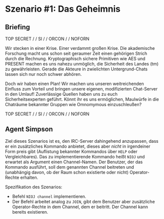 # Szenario #1: Das Geheimnis

## Briefing
TOP SECRET / / SI / / ORCON / / NOFORN

Wir stecken in einer Krise. Einer verdammt großen Krise. Die akademische Forschung macht uns schon seit geraumer Zeit einen gehörigen Strich durch die Rechnung. Kryptographisch sichere Primitiven wie AES und PRESENT machen es uns nahezu unmöglich, die Sicherheit des Landes (tm) zu gewährleisten. Gerade die Akteure in zwielichten Untergrund-Chats lassen sich nur noch schwer abhören.

Doch wir haben einen Plan! Wir machen uns unseren weitreichenden Einfluss zum Vorteil und bringen unsere eigenen, modifizierten Chat-Server in den Umlauf! Zuverlässige Quellen haben uns zu euch Sicherheitsexperten geführt. Könnt ihr es uns ermöglichen, Maulwürfe in die Chaträume bekannter Gruppen wie Omnomymous einzuschleußen?

TOP SECRET / / SI / / ORCON / / NOFORN

## Agent Simpson
Ziel dieses Szenarios ist es, den IRC-Server dahingehend anzupassen, dass er
ein zusätzliches Kommando anbietet, dieses aber _nicht_ in irgendeiner Form
preis gibt (Auflistung bekannter Kommandos über `HELP` oder Vergleichbares).
Das zu
implementierende Kommando heißt `NIOJ` und erwartet als Argument einen
Channel-Namen. Der Benutzer, der das Kommando ausführt, soll dem genannten
Channel beitreten und (unabhängig davon, ob der Raum schon existierte oder
nicht) Operator-Rechte erhalten.

Spezifikation des Szenarios:

* Befehl `NIOJ channel` implementieren.
* Der Befehl arbeitet analog zu `JOIN`, gibt dem Benutzer aber zusätzliche
  Operator-Rechte in dem Channel, dem er beitritt. Der Channel kann bereits
  existieren.

